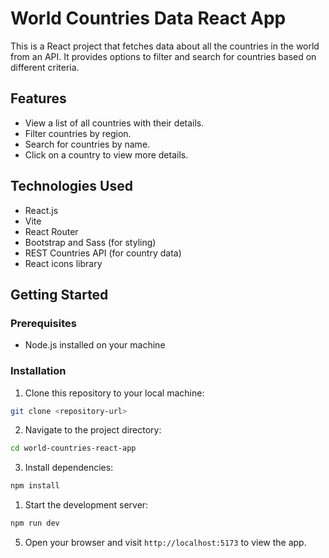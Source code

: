# World Countries Data React App

This is a React project that fetches data about all the countries in the world from an API. It provides options to filter and search for countries based on different criteria.

## Features

- View a list of all countries with their details.
- Filter countries by region.
- Search for countries by name.
- Click on a country to view more details.

## Technologies Used

- React.js
- Vite
- React Router
- Bootstrap and Sass (for styling)
- REST Countries API (for country data)
- React icons library

## Getting Started

### Prerequisites

- Node.js installed on your machine

### Installation

1. Clone this repository to your local machine:
```sh
git clone <repository-url>
```
2. Navigate to the project directory:
```sh
cd world-countries-react-app
```
3. Install dependencies:
```sh
npm install
```
1. Start the development server:
```sh
npm run dev
```
5. Open your browser and visit `http://localhost:5173` to view the app.
